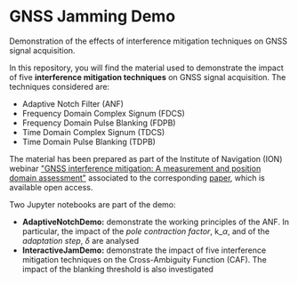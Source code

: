 # GNSS Jamming Demo
Demonstration of the effects of interference mitigation techniques on GNSS signal acquisition.

In this repository, you will find the material used to demonstrate the impact of five **interference mitigation techniques** on GNSS signal acquisition.
The techniques considered are:

- Adaptive Notch Filter (ANF)
- Frequency Domain Complex Signum (FDCS)
- Frequency Domain Pulse Blanking (FDPB)
- Time Domain Complex Signum (TDCS)
- Time Domain Pulse Blanking (TDPB)

The material has been prepared as part of the Institute of Navigation (ION) webinar ["GNSS interference mitigation: A measurement and position domain assessment"](https://www.ion.org/publications/webinars.cfm) associated to the corresponding [paper](https://onlinelibrary.wiley.com/doi/full/10.1002/navi.391), which is available open access.

Two Jupyter notebooks are part of the demo:

- **AdaptiveNotchDemo:** demonstrate the working principles of the ANF. In particular, the impact of the *pole contraction factor*, k_$\alpha$, and of the *adaptation step*, $\delta$ are analysed
- **InteractiveJamDemo:** demonstrate the impact of five interference mitigation techniques on the Cross-Ambiguity Function (CAF). The impact of the blanking threshold is also investigated
